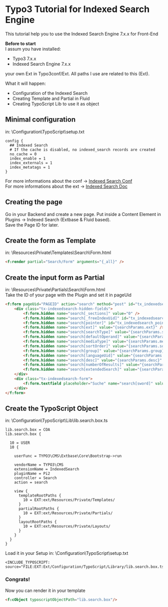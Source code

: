 # Typo3 Tutorial for Indexed Search Engine
This tutorial help you to use the Indexed Search Engine 7.x.x for Front-End

<strong>Before to start</strong><br>
I assum you have installed:
* Typo3 7.x.x
* Indexed Search Engine 7.x.x

your own Ext in Typo3conf/Ext. All paths I use are related to this (Ext).

What it will happen:
* Configuration of the Indexed Search
* Creating Template and Partial in Fluid
* Creating TypoScript Lib to use it as object

## Minimal configuration
in: \Configuration\TypoScript\setup.txt
```TypoScript
config {
  ## Indexed Search
  # If the cache is disabled, no indexed_search records are created
  no_cache = 0
  index_enable = 1
  index_externals = 1
  index_metatags = 1
}
```
For more informations about the conf -> [Indexed Search Conf](https://wiki.typo3.org/De:Indexed_search)<br>
For more informations about the ext  -> [Indexed Search Doc](https://docs.typo3.org/typo3cms/extensions/indexed_search/latest/)

## Creating the page
Go in your Backend and create a new page.
Put inside a Content Element in Plugins -> Indexed Search (Extbase & Fluid based).<br>
Save the Page ID for later.

## Create the form as Template
in: \Resources\Private\Templates\Search\Form.html
```HTML
<f:render partial="Search/Form" arguments="{_all}" />
```

## Create the input form as Partial
in: \Resources\Private\Partials\Search\Form.html<br>
Take the ID of your page with the Plugin and set it in pageUid 
```HTML
<f:form pageUid="PAGEID" action="search" method="post" id="tx_indexedsearch" noCacheHash="true">
	<div class="tx-indexedsearch-hidden-fields">
		<f:form.hidden name="search[_sections]" value="0" />
		<f:form.hidden name="search[_freeIndexUid]" id="tx_indexedsearch_freeIndexUid" value="_" />
		<f:form.hidden name="search[pointer]" id="tx_indexedsearch_pointer" value="0" />
		<f:form.hidden name="search[ext]" value="{searchParams.ext}" />
		<f:form.hidden name="search[searchType]" value="{searchParams.searchType}" />
		<f:form.hidden name="search[defaultOperand]" value="{searchParams.defaultOperand}" />
		<f:form.hidden name="search[mediaType]" value="{searchParams.mediaType}" />
		<f:form.hidden name="search[sortOrder]" value="{searchParams.sortOrder}" />
		<f:form.hidden name="search[group]" value="{searchParams.group}" />
		<f:form.hidden name="search[languageUid]" value="{searchParams.languageUid}" />
		<f:form.hidden name="search[desc]" value="{searchParams.desc}" />
		<f:form.hidden name="search[numberOfResults]" value="{searchParams.numberOfResults}" />
		<f:form.hidden name="search[extendedSearch]" value="{searchParams.extendedSearch}" />
	</div>
	<div class="tx-indexedsearch-form">
		<f:form.textfield placeholder="Suche" name="search[sword]" value="{sword}" class="tx-indexedsearch-searchbox-sword" />
	</div>
</f:form>
```

## Create the TypoScript Object
in: \Configuration\TypoScript\Lib\lib.search.box.ts
```TypoScript
lib.search.box = COA
lib.search.box {

  10 = USER
  10 {

    userFunc = TYPO3\CMS\Extbase\Core\Bootstrap->run

    vendorName = TYPO3\CMS
    extensionName = IndexedSearch
    pluginName = Pi2
    controller = Search
    action = search

    view {
      templateRootPaths {
        10 = EXT:ext/Resources/Private/Templates/
      }
      partialRootPaths {
        10 = EXT:ext/Resources/Private/Partials/
      }
      layoutRootPaths {
        10 = EXT:ext/Resources/Private/Layouts/
      }
    }
  }
}
```
Load it in your Setup
in: \Configuration\TypoScript\setup.txt
```TypoScript
<INCLUDE_TYPOSCRIPT: source="FILE:EXT:Ext/Configuration/TypoScript/Library/lib.search.box.ts">
```
### Congrats!
Now you can render it in your template
```HTML
<f:cObject typoscriptObjectPath="lib.search.box"/>
```
